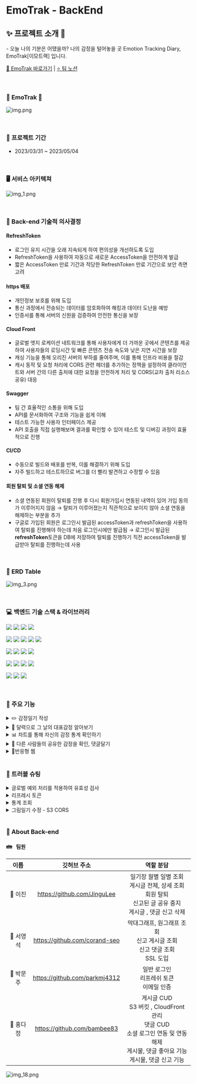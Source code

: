 # EmoTrak - BackEnd

## ✨ 프로젝트 소개 🔮

- 오늘 나의 기분은 어땠을까? 나의 감정을 털어놓을 곳 Emotion Tracking Diary, EmoTrak[이모트랙] 입니다.

[📝 EmoTrak 바로가기](https://emotrak.vercel.app/) | [⭐️ 팀 노션](https://1nxeo.notion.site/4-EmoTrak-0e155b9e771b4c659480f406933151f6)

<br />

### 🧡 EmoTrak 💛

![img.png](img.png)

<br />

### 📆 프로젝트 기간

- 2023/03/31 ~ 2023/05/04

<br />

### 🖥️ 서비스 아키텍쳐

![img_1.png](img_1.png)

<br />

### 🥕 Back-end 기술적 의사결정

#### RefreshToken

- 로그인 유지 시간을 오래 지속되게 하여 편의성을 개선하도록 도입
- RefreshToken을 사용하여 자동으로 새로운 AccessToken을 안전하게 발급
- 짧은 AccessToken 만료 기간과  적당한 RefreshToken 만료 기간으로 보안 측면 고려

#### https 배포

- 개인정보 보호를 위해 도입
- 통신 과정에서 전송되는 데이터를 암호화하여 해킹과 데이터 도난을 예방
- 인증서를 통해 서버의 신원을 검증하여 안전한 통신을 보장

#### Cloud Front

- 글로벌 엣지 로케이션 네트워크를 통해 사용자에게 더 가까운 곳에서 콘텐츠를 제공하여 사용자들의 로딩시간 및 빠른 콘텐츠 전송 속도와 낮은 지연 시간을 보장
- 캐싱 기능을 통해 오리진 서버의 부하를 줄여주며, 이를 통해 인프라 비용을 절감
- 캐시 동작 및 요청 처리에 CORS 관련 헤더를 추가하는 정책을 설정하여 클라이언트와 서버 간의 다른 출처에 대한 요청을 안전하게 처리 및 CORS(교차 출처 리소스 공유) 대응

#### Swagger

- 팀 간 효율적인 소통을 위해 도입
- API를 문서화하여 구조와 기능을 쉽게 이해
- 테스트 가능한 사용자 인터페이스 제공
- API 호출을 직접 실행해보며 결과를 확인할 수 있어 테스트 및 디버깅 과정이 효율적으로 진행

#### CI/CD

- 수동으로 빌드와 배포를 반복, 이를 해결하기 위해 도입
- 자주 빌드하고 테스트하므로 버그를 더 빨리 발견하고 수정할 수 있음

#### 회원 탈퇴 및 소셜 연동 해제

- 소셜 연동된 회원이 탈퇴를 진행 후 다시 회원가입시 연동된 내역이 있어 가입 동의가 이루어지지 않음
  → 탈퇴가 이루어졌는지 직관적으로 보이지 않아 소셜 연동을 해제하는 부분을 추가
- 구글로 가입된 회원은 로그인시 발급된 accessToken과 refreshToken을 사용하여 탈퇴를 진행해야 하는데 처음 로그인시에만 발급됨
  → 로그인시 발급된 **refreshToken**토큰을 DB에 저장하여 탈퇴를 진행하기 직전 accessToken을 발급받아 탈퇴를 진행하는데 사용

<br />

### 🎨 ERD Table

![img_3.png](img_3.png)

<br />

### 💻 백엔드 기술 스택 & 라이브러리 

<img src="https://img.shields.io/badge/Java-007396?style=flat-round&logo=OpenJDK&logoColor=white"/> <img src="https://img.shields.io/badge/SpringBoot-6DB33F?style=flat-round&logo=springboot&logoColor=white"/> <img src="https://img.shields.io/badge/SpringSecurity-6DB33F?style=flat-round&logo=SpringSecurity&logoColor=white"/> <img src="https://img.shields.io/badge/JSON Web Token-000000?style=flat-round&logo=JSON Web Tokens&logoColor=white"/>

<img src="https://img.shields.io/badge/github-181717?style=flat-round&logo=github&logoColor=white"/> <img src="https://img.shields.io/badge/git-F05032?style=flat-round&logo=git&logoColor=white"/> <img src="https://img.shields.io/badge/githubactions-2088FF?style=flat-round&logo=githubactions&logoColor=white"/> <img src="https://img.shields.io/badge/Gradle-02303A?style=flat-round&logo=Gradle&logoColor=white"/> <img src="https://img.shields.io/badge/IntelliJIDEA-000000?style=flat-round&logo=IntelliJIDEA&logoColor=white"/> 

<img src="https://img.shields.io/badge/AmazonS3-569A31?style=flat-round&logo=AmazonS3&logoColor=white"/> <img src="https://img.shields.io/badge/AmazonCloudfront-3693F3?style=flat-round&logo=iCloud&logoColor=white"/> <img src="https://img.shields.io/badge/ApacheJMeter-D22128?style=flat-round&logo=apachejmeter&logoColor=white"/> <img src="https://img.shields.io/badge/AmazonEC2-FF9900?style=flat-round&logo=AmazonEC2&logoColor=white"/> 

<img src="https://img.shields.io/badge/AmazonRDS-527FFF?style=flat-round&logo=AmazonRDS&logoColor=white"/> <img src="https://img.shields.io/badge/MySQL-4479A1?style=flat-round&logo=MySQL&logoColor=white"/> <img src="https://img.shields.io/badge/Ubuntu-E95420?style=flat-round&logo=Ubuntu&logoColor=white"/> <img src="https://img.shields.io/badge/FileZilla-BF0000?style=flat-round&logo=filezilla&logoColor=white"/>

<img src="https://img.shields.io/badge/Postman-FF6C37?style=flat-round&logo=Postman&logoColor=white"/> <img src="https://img.shields.io/badge/Notion-000000?style=flat-round&logo=Notion&logoColor=white"/> <img src="https://img.shields.io/badge/Slack-F06A6A?style=flat-round&logo=slack&logoColor=white"/>

<br />

### 🔧 주요 기능

<details>

<summary>✏️ 감정일기 작성</summary>

- 그날의 감정을 일기로 작성하고 그림이나, 사진으로 감정을 표현할 수 있음
- 감정 이모티콘과 별점을 선택하여 하루의 기분을 이모티콘과 별점으로 나타낼 수 있음

</details>
<details>
<summary>📆 달력으로 그 날의 대표감정 알아보기</summary>

- 월 별 감정을 기록하여 해당 월 대표감정을 달력에 표시
- 감정 클릭 시 해당 일에 기록된 감정 확인

</details>
<details>
<summary>📊 차트를 통해 자신의 감정 통계 확인하기</summary>

- 월 별 나의 감정별 평균 점수 및 어떤 감정이 많았는지 감정 빈도 확인

</details>
<details>
<summary>👀 다른 사람들의 공유한 감정을 확인, 댓글달기</summary>

- 다른 사람들이 공유한 감정을 확인 하고, 좋아요 및 댓글을 달아서 소통을 할 수 있음
- 부적절한 게시물 또는 댓글을 신고하면 관리자가 모니터링 하여 삭제, 공유해제 가능

</details>
<details>
<summary>📱반응형 웹</summary>

- 반응형 웹 구현으로 모바일이나 태블릿으로도 서비스를 이용할 수 있도록 접근성 높임.

</details>

<br />

### 🔧 트러블 슈팅

<details>
<summary>글로벌 예외 처리를 적용하여 유효성 검사</summary>

| 진행 순서 | 내용                                                                                                                                       |
| :-------- |:-----------------------------------------------------------------------------------------------------------------------------------------|
| 😱 문제   | @Valid 어노테이션을 사용하여 유효성 검사를 진행   <br/> → 글로벌 예외 처리 이외에 따로 controller에서 예외 처리를 해줘야하므로 통일성이 어긋남                                             |
| 😭 시도   | @Valid 어노테이션을 대체할 여러가지 방법을 알아보고 , @Validated어노테이션 기능 및 @Valid나 @Validated에서 글로벌 예외 처리로 작동하게 끔 시도                                         |
| 😄 해결   | ![img_4.png](img_4.png) <br/> Pattern 객체를 사용해서 compile기능으로 해당 정규식을 저장하고 Matcher 객체로 매칭 값을 저장 후 matcher의 find() 기능으로 유효성 검사를 하여 글로벌 예외 처리 |

</details>

<details>
<summary>리프레시 토큰</summary>

| 진행 순서 | 내용                                                                                                      |
| :-------- |:--------------------------------------------------------------------------------------------------------|
| 😱 문제   | 리프레시 토큰으로 엑세스 토큰을 재발급 시도 시 엑세스 토큰이 만료된 상황에서 재발급할 유저가 인증객체에서 가져와지지 않음                                    |
| 😭 시도   | 로그인 시 유저 정보를 리프레시 토큰과 함께 저장하여 재발급 시도 시 유저 정보를 리프레시 토큰으로 검색                                              |
| 😄 해결   | ![img_5.png](img_5.png) <br/> 엑세스 토큰이 만료되었을 경우 DB에 리프레시 토큰의 유효기간을 체크해서 해당 리프레시 토큰의 유저를 검색해서 엑세스 토큰을 재발급 |

</details>

<details>
<summary>통계 조회</summary>

| 진행 순서 | 내용                                                                                                                                                                                              |
| :-------- |:------------------------------------------------------------------------------------------------------------------------------------------------------------------------------------------------|
| 😱 문제   | 등록된 내역만 조회 → 등록이 되지 않은 월과 감정도 모두 조회로 수정, 이를 해결하기 위해 query를 짜는 부분에 어려움이 있었음                                                                                                                      |
| 😭 시도   | 1. LEFT JOIN → 등록되지 않은 월 뿐만 아니라 감정도 모두 보이도록 해야하므로 실패 <br/> 2. 모든 월에 대해 select 한 후 union all로 조회 → 코드가 너무 길어짐                                                                                    |
| 😄 해결   | 1월부터 12월을 등록한 테이블을 만든 후 CROSS JOIN하여 원하는 결과를 얻을 수 있었음 <br/>  ![img_6.png](img_6.png) <br/> mySql에서는 오류가 없었지만 H2에서는 month가 예약어 오류가 있어 컬럼명을 수정함 month → daily_month <br/> ![img_7.png](img_7.png) |

</details>

<details>
<summary>그림일기 수정 - S3 CORS</summary>

| 진행 순서 | 내용                                                                                                                                                                                                                                                                                                                                                                                                                                                                                                                                                                                                                                                                                                                                                                                                                                                                                                                                |
| :-------- |:----------------------------------------------------------------------------------------------------------------------------------------------------------------------------------------------------------------------------------------------------------------------------------------------------------------------------------------------------------------------------------------------------------------------------------------------------------------------------------------------------------------------------------------------------------------------------------------------------------------------------------------------------------------------------------------------------------------------------------------------------------------------------------------------------------------------------------------------------------------------------------------------------------------------------------|
| 😱 문제   | S3에 저장된  img_url 을 불러와서 캔버스에 그려주는데서 문제(CORS)가 발생 <br/> ![img_8.png](img_8.png) <br/> ![img_9.png](img_9.png)                                                                                                                                                                                                                                                                                                                                                                                                                                                                                                                                                                                                                                                                                                                                                                                                                      |
| 😭 시도   | 1. S3 버킷에 저장된 객체의 메타데이터 확인 (Content-Type 및 Access-Control-Allow-Origin 헤더) <br/>  ![img_10.png](img_10.png) <br/> “S3 버킷에 저장된 객체의 메타데이터 확인”을 알아보았다. Content-type은 올바르지만  **Access-Control-Allow-Origin 이** 설정되어 있지 않았다. 하지만 해당이슈는 Content-Type 만 제대로 세팅되어 있고 CORS 정책 처리에 AllowedOrigin 만 잘 세팅되어 있다면 관련 없는 문제라고 한다 <br/> 2. 버킷의 CORS 정책 와일드카드 사용 <br/> ![img_11.png](img_11.png) <br/> ("https://*.emotrak.vercel.app"은 서브도메인에 대한 설정이며, "https://emotrak.vercel.app/*"은 경로에 대한 설정입니다.) <br/> ![img_12.png](img_12.png) <br/> ![img_13.png](img_13.png) <br/> 현재 프런트에서 진행하고 있는 canvas는 *(와일드카드) 를 사용할 수 없기 때문에 해당 방법으로는 진행을 할 수 없었다.<br/> 3. CloudFront도입 <br/> ![img_14.png](img_14.png) <br/> CloudFront 배포의 동작(Behaviors) 설정에서 Origin, Access-Control-Request-Headers, Access-Control-Request-Method 헤더를 포함하도록 설정 <br/> 헤더의 반환 value 값 비교  <br/> 변경 전 <br/> ![img_15.png](img_15.png) <br/> 변경 후 <br/> ![img_16.png](img_16.png) |
| 😄 해결   | 1. `access-control-allow-origin` 이 헤더에 없어서 발생하는 CORS에러니 헤더에 `access-control-allow-origin`  이 어떻게든 들어가도록 해야한다. <br/> 2. CloudFront도입 <br/> - 요청을 넣을때에 request header 에 `Origin`을 넣으면 response header에 `access-control-allow-origin` 을 넣어 내려보내준다. <br/> - CloudFront에서는 request header에 Origin을 설정할 수 있다. <br/> - S3를 바라보는 CloudFront를 생성하고 request header Origin을 설정하니 response header에 `access-control-allow-origin` 이 담겨서 내려왔고 CORS 에러가 해결되었다!! <br/> (CloudFront는 중간다리 역할이라서 원본에게 요청을 보내는 Request 세팅도 할 수 있고, CloudFront에 접근하는 쪽(주로 클라이언트)에 응답을 하는 Response 세팅도 할 수 있다)                                                                                                                                                                                                                                                                                                                                                         |

</details>

<br />

### 🌹 About Back-end

#### 👪 &nbsp; 팀원

|   이름   |            깃허브 주소             |                                          역할 분담                                          |
|:------:|:-----------------------------:|:---------------------------------------------------------------------------------------:|
| 👑 이진  |  https://github.com/JinguLee  |        일기장 월별 일별 조회 <br/> 게시글 전체, 상세 조회 <br/> 회원 탈퇴 <br/> 신고된 글 공유 중지 <br/> 게시글 , 댓글 신고 삭제        |
| 👦 서영석 | https://github.com/corand-seo |                       막대그래프, 원그래프 조회 <br/> 신고 게시글 조회 <br/> 신고 댓글 조회 <br/> SSL 도입                       |
| 👦 박문주 | https://github.com/parkmj4312 |                                 일반 로그인 <br/> 리프레쉬 토큰 <br/> 이메일 인증                                 |
| 👧 홍다정 |  https://github.com/bambee83  | 게시글 CUD <br/> S3 버킷 , CloudFront 관리 <br/> 댓글 CUD <br/> 소셜 로그인 연동 및 연동해제 <br/> 게시물, 댓글 좋아요 기능 <br/> 게시물, 댓글 신고 기능 |

![img_18.png](img_18.png)